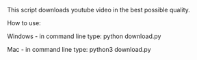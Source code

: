 This script downloads youtube video in the best possible quality.

How to use:

Windows - in command line type: python download.py <video-url>

Mac - in command line type: python3 download.py <video-url>
